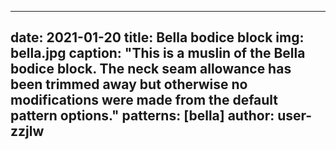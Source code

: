  ---
date: 2021-01-20
title: Bella bodice block
img: bella.jpg
caption: "This is a muslin of the Bella bodice block. The neck seam allowance has been trimmed away but otherwise no modifications were made from the default pattern options."
patterns: [bella]
author: user-zzjlw
---
